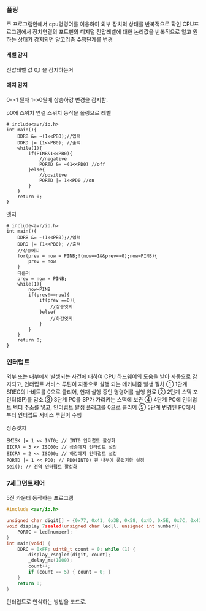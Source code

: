 ### 폴링
주 프로그램안에서 cpu명령어를 이용하여 외부 장치의 상태를 반복적으로 확인
CPU프로그램에서 장치연결의 포트핀의 디지털 전압레벨에 대한 논리값을 반복적으로 일고 원하는 상태가 감지되면 알고리즘 수행단계를 변경
#### 레벨 감지
전압레벨 값 0,1 을 감지하는거
#### 에지 감지
0->1 될때 1->0될때 상승하강 변경을 감지함.


p0에 스위치 연결 스위치 동작을 폴링으로
레벨
```
# include<avr/io.h>
int main(){
	DDRB &= ~(1<<PB0);//입력
	DDRD |= (1<<PB0); //출력
	while(1){
		if(PINB&1<<PB0){
			//negative
			PORTD &= ~(1<<PD0) //off
		}else{
			//positive
			PORTD |= 1<<PD0 //on
		}
	}
	return 0;
}
```
엣지
```
# include<avr/io.h>
int main(){
	DDRB &= ~(1<<PB0);//입력
	DDRD |= (1<<PB0); //출력
	//상승에지
	for(prev = now = PINB;!(now==1&&prev==0);now=PINB){
		prev = now
	}
	다른거
	prev = now = PINB;
	while(1){
		now=PINB
		if(prev!==now){
			if(prev ==0){
				//상승엣지
			}else{
				//하강엣지
			}
		}
	}
	return 0;
}
```

### 인터럽트 
외부 또는 내부에서 발생되는 사건에 대하여 CPU 하드웨어의 도움을 받아 자동으로 감지되고, 인터럽트 서비스 루틴이 자동으로 실행 되는 메커니즘
발생 절차
 ① 1단계 SREG의 I-비트를 0으로 클리어, 현재 실행 중인 명령어를 실행 완료 
 ② 2단계 스택 포인터(SP)를 감소 
 ③ 3단계 PC를 SP가 가리키는 스택에 보관 
 ④ 4단계 PC에 인터럽트 벡터 주소를 넣고, 인터럽트 발생 플래그를 0으로 클리어 
 ⑤ 5단계 변경된 PC에서부터 인터럽트 서비스 루틴이 수행

상승엣지
```
EMISK |= 1 << INT0; // INT0 인터럽트 활성화 
EICRA = 3 << ISC00; // 상승에지 인터럽트 설정
EICRA = 2 << ISC00; // 하강에지 인터럽트 설정 
PORTD |= 1 << PD0; // PD0(INT0) 핀 내부에 풀업저항 설정 
sei(); // 전역 인터럽트 활성화
```
### 7세그먼트제어

5진 카운터 동작하는 프로그램

```c
#include <avr/io.h>

unsigned char digit[] = {0x77, 0x41, 0x3B, 0x58, 0x4D, 0x5E, 0x7C, 0x43, 0x7F, 0x4F}:
void display 7sealed(unsigned char led[l. unsigned int number){
	PORTC = led[number];
}
int main(void) { 
	DDRC = 0xFF; uint8_t count = 0; while (1) { 
		display_7segled(digit, count); 
		_delay_ms(1000); 
		count++; 
		if (count == 5) { count = 0; }
	} 
	return 0; 
}

```


 인터럽트로 인식하는 방법을 코드로.